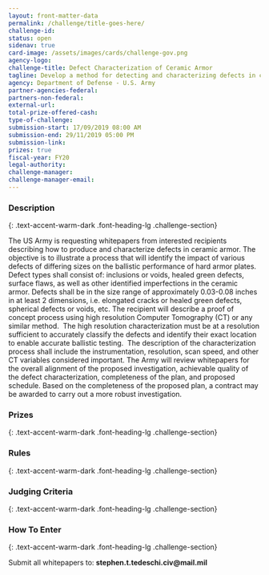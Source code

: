 ```yaml
---
layout: front-matter-data
permalink: /challenge/title-goes-here/
challenge-id: 
status: open
sidenav: true
card-image: /assets/images/cards/challenge-gov.png
agency-logo: 
challenge-title: Defect Characterization of Ceramic Armor
tagline: Develop a method for detecting and characterizing defects in ceramic armor to help keep our warfighters safe.
agency: Department of Defense - U.S. Army
partner-agencies-federal: 
partners-non-federal: 
external-url:
total-prize-offered-cash:
type-of-challenge: 
submission-start: 17/09/2019 08:00 AM 
submission-end: 29/11/2019 05:00 PM
submission-link:  
prizes: true
fiscal-year: FY20
legal-authority:
challenge-manager:
challenge-manager-email:
---
```




<!-- Description start -->
### Description
{: .text-accent-warm-dark .font-heading-lg .challenge-section}

<p>The US Army is requesting whitepapers from interested recipients describing how to produce and characterize defects in ceramic armor. The objective is to illustrate a process that will identify the impact of various defects of differing sizes on the ballistic performance of hard armor plates.&nbsp; Defect types shall consist of: inclusions or voids, healed green defects, surface flaws, as well as other identified imperfections in the ceramic armor. Defects shall be in the size range of approximately 0.03-0.08 inches in at least 2 dimensions, i.e. elongated cracks or healed green defects, spherical defects or voids, etc. The recipient will describe a proof of concept process using high resolution Computer Tomography (CT) or any similar method.&nbsp; The high resolution characterization must be at a resolution sufficient to accurately classify the defects and identify their exact location to enable accurate ballistic testing.&nbsp; The description of the characterization process shall include the instrumentation, resolution, scan speed, and other CT variables considered important. The Army will review whitepapers for the overall alignment of the proposed investigation, achievable quality of the defect characterization, completeness of the plan, and proposed schedule. Based on the completeness of the proposed plan, a contract may be awarded to carry out a more robust investigation.</p>

<!-- Prizes start -->
### Prizes
{: .text-accent-warm-dark .font-heading-lg .challenge-section}


<!-- Rules start -->
### Rules 
{: .text-accent-warm-dark .font-heading-lg .challenge-section}


<!-- Judging start -->
### Judging Criteria
{: .text-accent-warm-dark .font-heading-lg .challenge-section}


<!--  How To Enter start -->
### How To Enter
{: .text-accent-warm-dark .font-heading-lg .challenge-section}

<p>Submit all whitepapers to: <strong>stephen.t.tedeschi.civ@mail.mil</strong></p>
